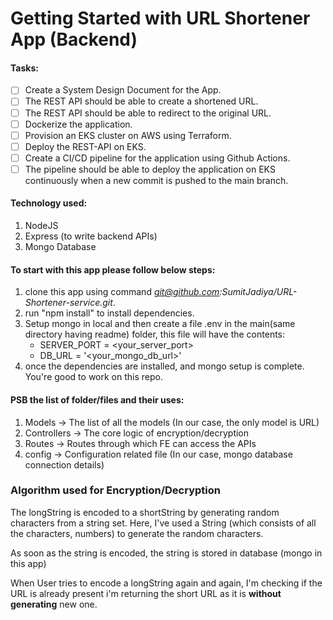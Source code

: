 # Getting Started with URL Shortener App (Backend)

#### Tasks:

-   [ ] Create a System Design Document for the App.
-   [ ] The REST API should be able to create a shortened URL.
-   [ ] The REST API should be able to redirect to the original URL.
-   [ ] Dockerize the application.
-   [ ] Provision an EKS cluster on AWS using Terraform.
-   [ ] Deploy the REST-API on EKS.
-   [ ] Create a CI/CD pipeline for the application using Github Actions.
-   [ ] The pipeline should be able to deploy the application on EKS continuously when a new commit is pushed to the main branch.

#### Technology used:

1. NodeJS
2. Express (to write backend APIs)
3. Mongo Database

#### To start with this app please follow below steps:

1. clone this app using command <i>git@github.com:SumitJadiya/URL-Shortener-service.git</i>.
2. run "npm install" to install dependencies.
3. Setup mongo in local and then create a file .env in the main(same directory having readme) folder, this file will have the contents: <br/>
    - SERVER_PORT = <your_server_port>
    - DB_URL = '<your_mongo_db_url>'
4. once the dependencies are installed, and mongo setup is complete. You're good to work on this repo.

#### PSB the list of folder/files and their uses:

1. Models -> The list of all the models (In our case, the only model is URL)
2. Controllers -> The core logic of encryption/decryption
3. Routes -> Routes through which FE can access the APIs
4. config -> Configuration related file (In our case, mongo database connection details)

### Algorithm used for Encryption/Decryption

<p>The longString is encoded to a shortString by generating random characters from a string set. Here, I've used a String (which consists of all the characters, numbers) to generate the random characters. </p>
<p>As soon as the string is encoded, the string is stored in database (mongo in this app)</p>
<p>When User tries to encode a longString again and again, I'm checking if the URL is already present i'm returning the short URL as it is <b>without generating</b> new one.</p>
